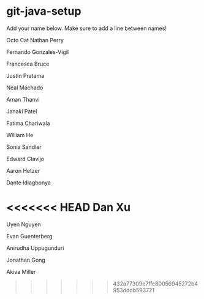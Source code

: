 # git-java-setup

Add your name below. Make sure to add a line between names!

Octo Cat
Nathan Perry

Fernando Gonzales-Vigil

Francesca Bruce

Justin Pratama

Neal Machado

Aman Thanvi

Janaki Patel

Fatima Chariwala

William He

Sonia Sandler

Edward Clavijo

Aaron Hetzer

Dante Idiagbonya

<<<<<<< HEAD
Dan Xu
=======
Uyen Nguyen

Evan Guenterberg

Anirudha Uppugunduri

Jonathan Gong

Akiva Miller

>>>>>>> 432a77309e7ffc80056945272b4953dddb593721
